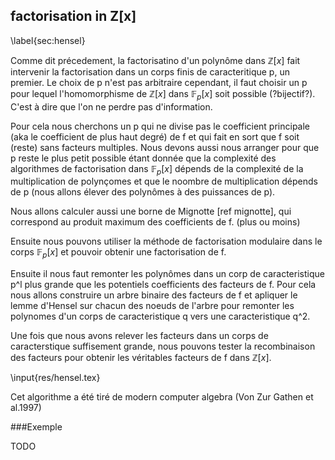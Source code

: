 
## factorisation in Z[x]
\label{sec:hensel}


Comme dit précedement, la factorisatino d'un polynôme dans $\mathbb{Z}[x]$ fait intervenir la factorisation dans un corps finis
de caracteritique p, un premier. Le choix de p n'est pas arbitraire cependant, il faut choisir un p pour lequel l'homomorphisme
de $\mathbb{Z}[x]$ dans $\mathbb{F}_p[x]$ soit possible (?bijectif?). C'est à dire que l'on ne perdre pas d'information.

Pour cela nous cherchons un p qui ne divise pas le coefficient principale (aka le coefficient de plus haut degré) de f et
qui fait en sort que f soit (reste) sans facteurs multiples. Nous devons aussi nous arranger pour que p reste le plus petit possible
étant donnée que la complexité des algorithmes de factorisation dans $\mathbb{F}_p[x]$ dépends de la complexité de la multiplication
de polynçomes et que le noombre de multiplication dépends de p (nous allons élever des polynômes à des puissances de p).

Nous allons calculer aussi une borne de Mignotte [ref mignotte], qui correspond au produit maximum des coefficients de f. (plus ou moins)

Ensuite nous pouvons utiliser la méthode de factorisation modulaire dans le corps $\mathbb{F}_p[x]$ et pouvoir obtenir une factorisation
de f.

Ensuite il nous faut remonter les polynômes dans un corp de caracteristique p^l plus grande que les potentiels coefficients des facteurs de f.
Pour cela nous allons construire un arbre binaire des facteurs de f et apliquer le lemme d'Hensel sur chacun des noeuds de l'arbre pour remonter
les polynomes d'un corps de caracteristique q vers une caracteristique q^2.

Une fois que nous avons relever les facteurs dans un corps de caracterstique suffisement grande, nous pouvons tester la recombinaison des facteurs
pour obtenir les véritables facteurs de f dans $\mathbb{Z}[x]$.

\input{res/hensel.tex}

Cet algorithme a été tiré de modern computer algebra (Von Zur Gathen et al.1997)

###Exemple

TODO

